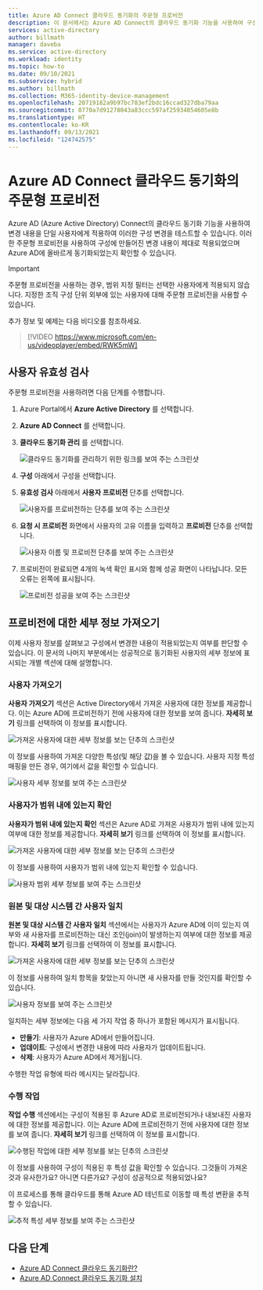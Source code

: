 ```yaml
---
title: Azure AD Connect 클라우드 동기화의 주문형 프로비전
description: 이 문서에서는 Azure AD Connect의 클라우드 동기화 기능을 사용하여 구성 변경 내용을 테스트하는 방법을 설명합니다.
services: active-directory
author: billmath
manager: daveba
ms.service: active-directory
ms.workload: identity
ms.topic: how-to
ms.date: 09/10/2021
ms.subservice: hybrid
ms.author: billmath
ms.collection: M365-identity-device-management
ms.openlocfilehash: 20719182a9b97bc783ef2bdc16ccad327dba79aa
ms.sourcegitcommit: 0770a7d91278043a83ccc597af25934854605e8b
ms.translationtype: HT
ms.contentlocale: ko-KR
ms.lasthandoff: 09/13/2021
ms.locfileid: "124742575"
---
```

# <a name="on-demand-provisioning-in-azure-ad-connect-cloud-sync"></a>Azure AD Connect 클라우드 동기화의 주문형 프로비전

Azure AD (Azure Active Directory) Connect의 클라우드 동기화 기능을 사용하여 변경 내용을 단일 사용자에게 적용하여 이러한 구성 변경을 테스트할 수 있습니다. 이러한 주문형 프로비전을 사용하여 구성에 만들어진 변경 내용이 제대로 적용되었으며 Azure AD에 올바르게 동기화되었는지 확인할 수 있습니다.  

> [!IMPORTANT] 
> 주문형 프로비전을 사용하는 경우, 범위 지정 필터는 선택한 사용자에게 적용되지 않습니다. 지정한 조직 구성 단위 외부에 있는 사용자에 대해 주문형 프로비전을 사용할 수 있습니다.

추가 정보 및 예제는 다음 비디오를 참조하세요.

> [!VIDEO https://www.microsoft.com/en-us/videoplayer/embed/RWK5mW]

## <a name="validate-a-user"></a>사용자 유효성 검사
주문형 프로비전을 사용하려면 다음 단계를 수행합니다.

1.  Azure Portal에서 **Azure Active Directory** 를 선택합니다.
2.  **Azure AD Connect** 를 선택합니다.
3.  **클라우드 동기화 관리** 를 선택합니다.

    ![클라우드 동기화를 관리하기 위한 링크를 보여 주는 스크린샷](media/how-to-install/install-6.png)
4. **구성** 아래에서 구성을 선택합니다.
5. **유효성 검사** 아래에서 **사용자 프로비전** 단추를 선택합니다. 

   ![사용자를 프로비전하는 단추를 보여 주는 스크린샷](media/how-to-on-demand-provision/on-demand-2.png)

6. **요청 시 프로비전** 화면에서 사용자의 고유 이름을 입력하고 **프로비전** 단추를 선택합니다.  
 
   ![사용자 이름 및 프로비전 단추를 보여 주는 스크린샷](media/how-to-on-demand-provision/on-demand-3.png)
7. 프로비전이 완료되면 4개의 녹색 확인 표시와 함께 성공 화면이 나타납니다. 모든 오류는 왼쪽에 표시됩니다.

   ![프로비전 성공을 보여 주는 스크린샷](media/how-to-on-demand-provision/on-demand-4.png)

## <a name="get-details-about-provisioning"></a>프로비전에 대한 세부 정보 가져오기
이제 사용자 정보를 살펴보고 구성에서 변경한 내용이 적용되었는지 여부를 판단할 수 있습니다. 이 문서의 나머지 부분에서는 성공적으로 동기화된 사용자의 세부 정보에 표시되는 개별 섹션에 대해 설명합니다.

### <a name="import-user"></a>사용자 가져오기
**사용자 가져오기** 섹션은 Active Directory에서 가져온 사용자에 대한 정보를 제공합니다. 이는 Azure AD에 프로비전하기 전에 사용자에 대한 정보를 보여 줍니다. **자세히 보기** 링크를 선택하여 이 정보를 표시합니다.

![가져온 사용자에 대한 세부 정보를 보는 단추의 스크린샷](media/how-to-on-demand-provision/on-demand-5.png)

이 정보를 사용하여 가져온 다양한 특성(및 해당 값)을 볼 수 있습니다. 사용자 지정 특성 매핑을 만든 경우, 여기에서 값을 확인할 수 있습니다.

![사용자 세부 정보를 보여 주는 스크린샷](media/how-to-on-demand-provision/on-demand-6.png)

### <a name="determine-if-user-is-in-scope"></a>사용자가 범위 내에 있는지 확인
**사용자가 범위 내에 있는지 확인** 섹션은 Azure AD로 가져온 사용자가 범위 내에 있는지 여부에 대한 정보를 제공합니다. **자세히 보기** 링크를 선택하여 이 정보를 표시합니다.

![가져온 사용자에 대한 세부 정보를 보는 단추의 스크린샷](media/how-to-on-demand-provision/on-demand-7.png)

이 정보를 사용하여 사용자가 범위 내에 있는지 확인할 수 있습니다.

![사용자 범위 세부 정보를 보여 주는 스크린샷](media/how-to-on-demand-provision/on-demand-10a.png)

### <a name="match-user-between-source-and-target-system"></a>원본 및 대상 시스템 간 사용자 일치
**원본 및 대상 시스템 간 사용자 일치** 섹션에서는 사용자가 Azure AD에 이미 있는지 여부와 새 사용자를 프로비전하는 대신 조인(join)이 발생하는지 여부에 대한 정보를 제공합니다. **자세히 보기** 링크를 선택하여 이 정보를 표시합니다.

![가져온 사용자에 대한 세부 정보를 보는 단추의 스크린샷](media/how-to-on-demand-provision/on-demand-8.png)

이 정보를 사용하여 일치 항목을 찾았는지 아니면 새 사용자를 만들 것인지를 확인할 수 있습니다.

![사용자 정보를 보여 주는 스크린샷](media/how-to-on-demand-provision/on-demand-11.png)

일치하는 세부 정보에는 다음 세 가지 작업 중 하나가 포함된 메시지가 표시됩니다.
- **만들기**: 사용자가 Azure AD에서 만들어집니다.
- **업데이트**: 구성에서 변경한 내용에 따라 사용자가 업데이트됩니다.
- **삭제**: 사용자가 Azure AD에서 제거됩니다.

수행한 작업 유형에 따라 메시지는 달라집니다.

### <a name="perform-action"></a>수행 작업
**작업 수행** 섹션에서는 구성이 적용된 후 Azure AD로 프로비전되거나 내보내진 사용자에 대한 정보를 제공합니다. 이는 Azure AD에 프로비전하기 전에 사용자에 대한 정보를 보여 줍니다. **자세히 보기** 링크를 선택하여 이 정보를 표시합니다.

![수행된 작업에 대한 세부 정보를 보는 단추의 스크린샷](media/how-to-on-demand-provision/on-demand-9.png)

이 정보를 사용하여 구성이 적용된 후 특성 값을 확인할 수 있습니다. 그것들이 가져온 것과 유사한가요? 아니면 다른가요? 구성이 성공적으로 적용되었나요?  

이 프로세스를 통해 클라우드를 통해 Azure AD 테넌트로 이동할 때 특성 변환을 추적할 수 있습니다.

![추적 특성 세부 정보를 보여 주는 스크린샷](media/how-to-on-demand-provision/on-demand-12.png)

## <a name="next-steps"></a>다음 단계 

- [Azure AD Connect 클라우드 동기화란?](what-is-cloud-sync.md)
- [Azure AD Connect 클라우드 동기화 설치](how-to-install.md)
 